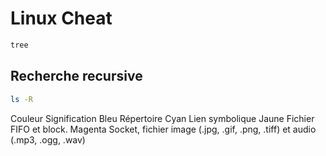 # Linux Cheat

```bash
tree
```
## Recherche recursive
```bash
ls -R
```

Couleur	Signification
Bleu	Répertoire
Cyan	Lien symbolique
Jaune	Fichier FIFO et block.
Magenta	Socket, fichier image (.jpg, .gif, .png, .tiff) et audio (.mp3, .ogg, .wav)
